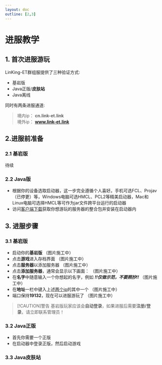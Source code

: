 ```yaml
---
layout: doc
outline: [2,3]
---
```

# 进服教学

## 1. 首次进服游玩
LinKing-ET群组服提供了三种验证方式:

- 基岩版
- Java正版/**皮肤站**
- Java离线

同时有两条进服通道:

> 境内ip： **cn.link-et.link** <a id="jump_1"></a><br>
> 境外ip： **www.link-et.link**

## 2.进服前准备

### 2.1 基岩版
待续

### 2.2 Java版
- 根据你的设备选取启动器，这一步完全遵循个人喜好。手机可选FCL、Projav（已停更）等，Windows电脑可选HMCL、PCL2等精美启动器，Mac和Linux电脑可选择HMCL等可作为jar文件跨平台运行的启动器
- 访问[客户端下载](/docs/guide/modpack)获取你想游玩的服务器的整合包并安装在启动器内

## 3. 进服步骤

### 3.1 基岩版
- 启动你的**基岩版**
  （图片施工中）
- 点击**游戏**进入存档界面
  （图片施工中）
- 点击**服务器**以添加服务器
  （图片施工中）
- 点击**添加服务器**，通常会显示以下画面：
  （图片施工中）
- 在**名字**中随意输入一个你想起的名字，例如 ***!!仅做示范，不要照抄!!***
  （图片施工中）
- 在**地址**一栏中键入上述[两个ip](#jump_1)的其中一个  （图片施工中）
- 端口保持**19132**，现在可以进服游玩了
  （图片施工中）
> [!CAUTION]警告
> 基岩版玩家应该会**自动登录**，如果进服后需要**注册/登录**，请立即联系管理员！

### 3.2 Java正版
- 首先你需要一个正版
- 在启动器中登录正版，然后启动游戏

### 3.3 Java皮肤站
